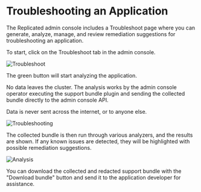 # Troubleshooting an Application

The Replicated admin console includes a Troubleshoot page where you can generate, analyze, manage, and review remediation suggestions for troubleshooting an application.

To start, click on the Troubleshoot tab in the admin console.

![Troubleshoot](/images/troubleshoot.png)

The green button will start analyzing the application.

No data leaves the cluster. The analysis works by the admin console operator executing the support bundle plugin and sending the collected bundle directly to the admin console API.

Data is never sent across the internet, or to anyone else.

![Troubleshooting](/images/troubleshooting.png)

The collected bundle is then run through various analyzers, and the results are shown.
If any known issues are detected, they will be highlighted with possible remediation suggestions.

![Analysis](/images/analysis.png)

You can download the collected and redacted support bundle with the "Download bundle" button and send it to the application developer for assistance.
